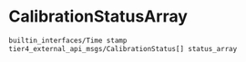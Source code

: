 # CalibrationStatusArray

```txt
builtin_interfaces/Time stamp
tier4_external_api_msgs/CalibrationStatus[] status_array
```

